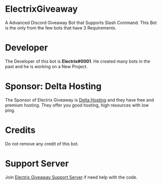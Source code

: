 # ElectrixGiveaway
A Advanced Discord Giveaway Bot that Supports Slash Command. This Bot is the only from the few bots that have 3 Requirements.

# Developer

The Developer of this bot is **Electrix#0001**. He created many bots in the past and he is working on a New Project.

# Sponsor: Delta Hosting

The Sponsor of Electrix Giveaway is [Delta Hosting](https://discord.gg/qzKKGu3Rut) and they have free and premium hosting. They offer you good hosting, high resources with low ping. 



# Credits

Do not remove any credit of this bot.


# Support Server

Join [Electrix Giveaway Support Server](https://discord.gg/axle) if need help with the code.
